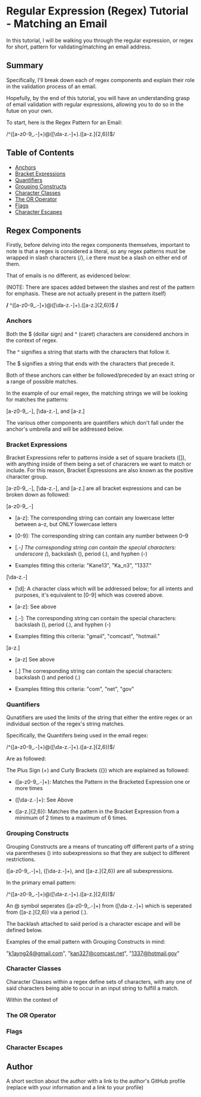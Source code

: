 # Regular Expression (Regex) Tutorial - Matching an Email

In this tutorial, I will be walking you through the regular expression, or regex for short, pattern for validating/matching an email address.

## Summary

Specifically, I'll break down each of regex components and explain their role in the validation process of an email. 

Hopefully, by the end of this tutorial, you will have an understanding grasp of email validation with regular expressions, allowing you to do so in the futue on your own.

To start, here is the Regex Pattern for an Email:

/^([a-z0-9_\.-]+)@([\da-z\.-]+)\.([a-z\.]{2,6})$/

## Table of Contents

- [Anchors](#anchors)
- [Bracket Expressions](#bracket-expressions)
- [Quantifiers](#quantifiers)
- [Grouping Constructs](#grouping-constructs)
- [Character Classes](#character-classes)
- [The OR Operator](#the-or-operator)
- [Flags](#flags)
- [Character Escapes](#character-escapes)

## Regex Components

Firstly, before delving into the regex components themselves, important to note is that a regex is considered a literal, so any regex patterns must be wrapped in slash characters (/), i.e there must be a slash on either end of them.

That of emails is no different, as evidenced below:

(NOTE: There are spaces added between the slashes and rest of the pattern for emphasis. These are not actually present in the pattern itself)

<b>/</b> ^([a-z0-9_\.-]+)@([\da-z\.-]+)\.([a-z\.]{2,6})$ <b>/</b>

### Anchors

Both the $ (dollar sign) and ^ (caret) characters are considered anchors in the context of regex.

The ^ signifies a string that starts with the characters that follow it.

The $ signifies a string that ends with the characters that precede it. 

Both of these anchors can either be followed/preceded by an exact string or a range of possible matches.

In the example of our email regex, the matching strings we will be looking for matches the patterns:

[a-z0-9_\.-], [\da-z\.-], and [a-z\.]

The various other components are quantifiers which don't fall under the anchor's umbrella and will be addressed below.

### Bracket Expressions

Bracket Expressions refer to patterns inside a set of square brackets ([]), with anything inside of them being a set of characrers we want to match or include. For this reason, Bracket Expressions are also known as the positive character group.

[a-z0-9_\.-], [\da-z\.-], and [a-z\.] are all bracket expressions and can be broken down as followed:

[a-z0-9_\.-]

* [a-z]: The corresponding string can contain any lowercase letter between a–z, but ONLY lowercase letters

* [0-9]: The corresponding string can contain any number between 0–9

* [_\.-] The corresponding string can contain the special characters: underscore (_), backslash (\), period (.), and hyphen (-)

* Examples fitting this criteria: "Kane13", "Ka_n3\", "1337."

[\da-z\.-]

* [\d]: A character class which will be addressed below; for all intents and purposes, it's equivalent to [0-9] which was covered above.

* [a-z]: See above

* [\.-]: The corresponding string can contain the special characters: backslash (\), period (.), and hyphen (-)

* Examples fitting this criteria: "gmail", "comcast", "hotmail."

[a-z\.]

* [a-z] See above

* [\.] The corresponding string can contain the special characters: backslash (\) and period (.)

* Examples fitting this criteria: "com", "net", "gov"

### Quantifiers

Qunatifiers are used the limits of the string that either the entire regex or an individual section of the regex's string matches.

Specifically, the Quantifers being used in the email regex:

/^([a-z0-9_\.-]+)@([\da-z\.-]+)\.([a-z\.]{2,6})$/

Are as followed:

The Plus Sign (+) and Curly Brackets ({}) which are explained as followed:

* ([a-z0-9_\.-]+): Matches the Pattern in the Bracketed Expression one or more times

* ([\da-z\.-]+): See Above

* ([a-z\.]{2,6}): Matches the pattern in the Bracket Expression from a minimum of 2 times to a maximum of 6 times.


### Grouping Constructs

Grouping Constructs are a means of truncating off different parts of a string via parentheses () into subexpressions so that they are subject to different restrictions.

([a-z0-9_\.-]+), ([\da-z\.-]+), and ([a-z\.]{2,6}) are all subexpressions.

In the primary email pattern:

/^([a-z0-9_\.-]+)@([\da-z\.-]+)\.([a-z\.]{2,6})$/

An @ symbol seperates ([a-z0-9_\.-]+) from ([\da-z\.-]+) which is seperated from ([a-z\.]{2,6}) via a period (.).

The backlash attached to said period is a character escape and will be defined below.

Examples of the email pattern with Grouping Constructs in mind:

"k1ayng24@gmail.com", "kan327@comcast.net", "1337@hotmail.gov"

### Character Classes

Character Classes within a regex define sets of characters, with any one of said characters being able to occur in an input string to fulfill a match.

Within the context of

### The OR Operator

### Flags

### Character Escapes

## Author

A short section about the author with a link to the author's GitHub profile (replace with your information and a link to your profile)
